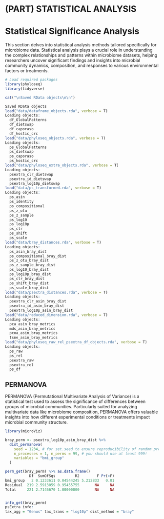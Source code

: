 # (PART) STATISTICAL ANALYSIS

# Statistical Significance Analysis

This section delves into statistical analysis methods tailored specifically for microbiome data. Statistical analysis plays a crucial role in understanding the complex relationships and patterns within microbiome datasets, helping researchers uncover significant findings and insights into microbial community dynamics, composition, and responses to various environmental factors or treatments.





```r
# Load required packages
library(phyloseq)
library(tidyverse)

cat("\nSaved RData objects\n\n")

Saved RData objects
load("data/dataframe_objects.rda", verbose = T)
Loading objects:
  df_GlobalPatterns
  df_dietswap
  df_caporaso
  df_kostic_crc
load("data/phyloseq_objects.rda", verbose = T)
Loading objects:
  ps_GlobalPatterns
  ps_dietswap
  ps_caporaso
  ps_kostic_crc
load("data/phyloseq_extra_objects.rda", verbose = T)
Loading objects:
  psextra_clr_dietswap
  psextra_id_dietswap
  psextra_log10p_dietswap
load("data/ps_transformed.rda", verbose = T)
Loading objects:
  ps_asin
  ps_identity
  ps_compositional
  ps_z_otu
  ps_z_sample
  ps_log10
  ps_log10p
  ps_clr
  ps_shift
  ps_scale
load("data/bray_distances.rda", verbose = T)
Loading objects:
  ps_asin_bray_dist
  ps_compositional_bray_dist
  ps_z_otu_bray_dist
  ps_z_sample_bray_dist
  ps_log10_bray_dist
  ps_log10p_bray_dist
  ps_clr_bray_dist
  ps_shift_bray_dist
  ps_scale_bray_dist
load("data/psextra_distances.rda", verbose = T)
Loading objects:
  psextra_clr_asin_bray_dist
  psextra_id_asin_bray_dist
  psextra_log10p_asin_bray_dist
load("data/reduced_dimension.rda", verbose = T)
Loading objects:
  pca_asin_bray_metrics
  mds_asin_bray_metrics
  pcoa_asin_bray_metrics
  tsne_asin_bray_metrics
load("data/phyloseq_raw_rel_psextra_df_objects.rda", verbose = T)
Loading objects:
  ps_raw
  ps_rel
  psextra_raw
  psextra_rel
  ps_df
```

## PERMANOVA
PERMANOVA (Permutational Multivariate Analysis of Variance) is a statistical test used to assess the significance of differences between groups of microbial communities. Particularly suited for analyzing multivariate data like microbiome composition, PERMANOVA offers valuable insights into how different experimental conditions or treatments impact microbial community structure.


```r
library(microViz) 

bray_perm <- psextra_log10p_asin_bray_dist %>%
  dist_permanova(
    seed = 1234, # for set.seed to ensure reproducibility of random process
    n_processes = 1, n_perms = 99, # you should use at least 999!
    variables = "bmi_group"
  )

perm_get(bray_perm) %>% as.data.frame()
           Df  SumOfSqs         R2        F Pr(>F)
bmi_group   2 0.1233611 0.04544245 5.212833   0.01
Residual  219 2.5913059 0.95455755       NA     NA
Total     221 2.7146670 1.00000000       NA     NA


info_get(bray_perm)
psExtra info:
tax_agg = "Genus" tax_trans = "log10p" dist_method = "bray" 
```


